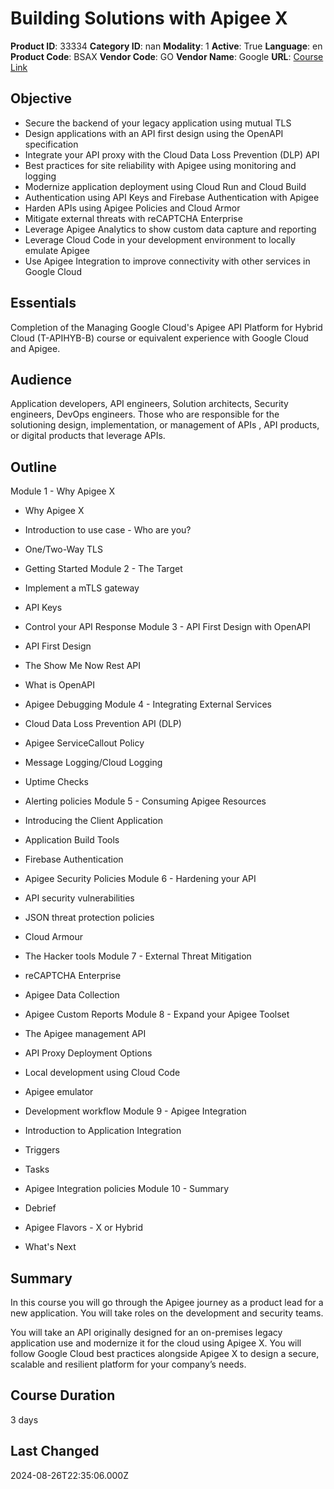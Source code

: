 # Building Solutions with Apigee X

**Product ID**: 33334
**Category ID**: nan
**Modality**: 1
**Active**: True
**Language**: en
**Product Code**: BSAX
**Vendor Code**: GO
**Vendor Name**: Google
**URL**: [Course Link](https://www.fastlaneus.com/course/google-bsax)

## Objective
- Secure the backend of your legacy application using mutual TLS
- Design applications with an API first design using the OpenAPI specification
- Integrate your API proxy with the Cloud Data Loss Prevention (DLP) API
- Best practices for site reliability with Apigee using monitoring and logging
- Modernize application deployment using Cloud Run and Cloud Build
- Authentication using API Keys and Firebase Authentication with Apigee
- Harden APIs using Apigee Policies and Cloud Armor
- Mitigate external threats with reCAPTCHA Enterprise
- Leverage Apigee Analytics to show custom data capture and reporting
- Leverage Cloud Code in your development environment to locally emulate Apigee
- Use Apigee Integration to improve connectivity with other services in Google Cloud

## Essentials
Completion of the Managing Google Cloud's Apigee API Platform for Hybrid Cloud (T-APIHYB-B) course or equivalent experience with Google Cloud and Apigee.

## Audience
Application developers, API engineers, Solution architects, Security engineers, DevOps engineers. Those who are responsible for the solutioning design, implementation, or management of APIs , API products, or digital products that leverage APIs.

## Outline
Module 1 - Why Apigee X


- Why Apigee X
- Introduction to use case - Who are you?
- One/Two-Way TLS
- Getting Started
Module 2 - The Target


- Implement a mTLS gateway
- API Keys
- Control your API Response
Module 3 - API First Design with OpenAPI


- API First Design
- The Show Me Now Rest API
- What is OpenAPI
- Apigee Debugging
Module 4 - Integrating External Services


- Cloud Data Loss Prevention API (DLP)
- Apigee ServiceCallout Policy
- Message Logging/Cloud Logging
- Uptime Checks
- Alerting policies
Module 5 - Consuming Apigee Resources


- Introducing the Client Application
- Application Build Tools
- Firebase Authentication
- Apigee Security Policies
Module 6 - Hardening your API


- API security vulnerabilities
- JSON threat protection policies
- Cloud Armour
- The Hacker tools
Module 7 - External Threat Mitigation


- reCAPTCHA Enterprise
- Apigee Data Collection
- Apigee Custom Reports
Module 8 - Expand your Apigee Toolset


- The Apigee management API
- API Proxy Deployment Options
- Local development using Cloud Code
- Apigee emulator
- Development workflow
Module 9 - Apigee Integration


- Introduction to Application Integration
- Triggers
- Tasks
- Apigee Integration policies
Module 10 - Summary


- Debrief
- Apigee Flavors - X or Hybrid
- What's Next

## Summary
In this course you will go through the Apigee journey as a product lead for a new application. You will take roles on the development and security teams.

You will take an API originally designed for an on-premises legacy application use and modernize it for the cloud using Apigee X. You will follow Google Cloud best practices alongside Apigee X to design a secure, scalable and resilient platform for your company’s needs.

## Course Duration
3 days

## Last Changed
2024-08-26T22:35:06.000Z
